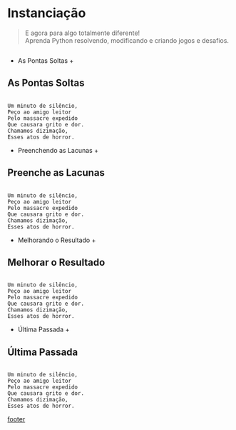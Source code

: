 <!---
Open Source program Pynoplia - Copyright © 2024  Carlo Oliveira** <carlo@nce.ufrj.br>,
PDX-License-Identifier:** `GNU General Public License v3.0 or later <http://is.gd/3Udt>`_.
-->
# Instanciação
> E agora para algo totalmente diferente! <br>
> Aprenda Python resolvendo, modificando e criando jogos e desafios. <br>

<img src onerror="__did_got__('aldeia_0.py')"></img>

+ As Pontas Soltas +
 ## As Pontas Soltas

  <img id="al0" src onerror="__widget__(this.id)"></img>
  
    Um minuto de silêncio,
    Peço ao amigo leitor
    Pelo massacre expedido
    Que causara grito e dor.
    Chamamos dizimação,
    Esses atos de horror.

+ Preenchendo as Lacunas +
 ## Preenche as Lacunas
  <img id="al2" src onerror="__widget__(this.id)"></img>
  
    Um minuto de silêncio,
    Peço ao amigo leitor
    Pelo massacre expedido
    Que causara grito e dor.
    Chamamos dizimação,
    Esses atos de horror.

+ Melhorando o Resultado +
 ## Melhorar o Resultado

  <img id="al1" src onerror="__widget__(this.id)"></img>
  
    Um minuto de silêncio,
    Peço ao amigo leitor
    Pelo massacre expedido
    Que causara grito e dor.
    Chamamos dizimação,
    Esses atos de horror.

+ Última Passada +
 ## Última Passada

  <img id="al3" src onerror="__widget__(this.id)"></img>
  
    Um minuto de silêncio,
    Peço ao amigo leitor
    Pelo massacre expedido
    Que causara grito e dor.
    Chamamos dizimação,
    Esses atos de horror.

[footer](footer.md ':include')